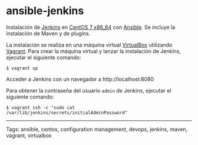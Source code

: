 # ansible-jenkins
Instalación de [Jenkins](https://jenkins.io/) en [CentOS 7 x86_64](https://www.centos.org/) con [Ansible](https://www.ansible.com/). Se incluye la instalación de Maven y de plugins.

La instalación se realiza en una máquina virtual [VirtualBox](https://www.virtualbox.org/) utilizando [Vagrant](https://www.vagrantup.com/). Para crear la máquina virtual y lanzar la instalación de Jenkins, ejecutar el siguiente comando:
```
$ vagrant up
```

Acceder a Jenkins con un navegador a http://localhost:8080

Para obtener la contraseña del usuario `admin` de Jenkins, ejecutar el siguiente comando:
```
$ vagrant ssh -c "sudo cat /var/lib/jenkins/secrets/initialAdminPassword"
```

---

Tags: ansible, centos, configuration management, devops, jenkins, maven, vagrant, virtualbox